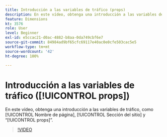 ```yaml
---
title: Introducción a las variables de tráfico (props)
description: En este vídeo, obtenga una introducción a las variables de tráfico, como Nombre de página, Sección del sitio y “props”.
feature: Dimensions
kt: 3576
role: User
level: Beginner
exl-id: e5ccac21-d0ac-4882-b8aa-0da749cbf6e7
source-git-commit: 84984ad9bf65cfc69117e40ac0e0cfe503cac5e5
workflow-type: tm+mt
source-wordcount: '42'
ht-degree: 100%

---
```


# Introducción a las variables de tráfico ([!UICONTROL props])

En este vídeo, obtenga una introducción a las variables de tráfico, como [!UICONTROL Nombre de página], [!UICONTROL Sección del sitio] y “[!UICONTROL props]”.

>[!VIDEO](https://video.tv.adobe.com/v/28767/?quality=12&learn=on)
